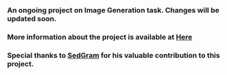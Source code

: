 ### **An ongoing project on Image Generation task. Changes will be updated soon.**
### More information about the project is available at <a href="https://huggingface.co/Subh775">Here</a>

### Special thanks to [SedGram](https://github.com/IsNoobgrammer) for his valuable contribution to this project.
